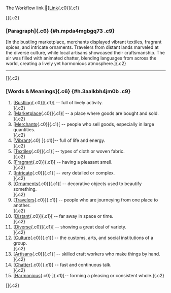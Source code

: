 The Workflow link
👏[[Link](https://www.google.com/url?q=http://www.google.com&sa=D&source=editors&ust=1759603034103985&usg=AOvVaw2w9b3GGa_5F6ku1gBfWq0T){.c0}]{.c1}

[]{.c2}

### [Paragraph]{.c6} {#h.mpda4mgbgq73 .c9}

[In the bustling marketplace, merchants displayed vibrant textiles,
fragrant spices, and intricate ornaments. Travelers from distant lands
marveled at the diverse culture, while local artisans showcased their
craftsmanship. The air was filled with animated chatter, blending
languages from across the world, creating a lively yet harmonious
atmosphere.]{.c2}

------------------------------------------------------------------------

[]{.c2}

### [Words & Meanings]{.c6} {#h.3aalkbh4jm0b .c9}

1.  [[Bustling](https://www.google.com/url?q=http://www.google.com&sa=D&source=editors&ust=1759603034104775&usg=AOvVaw1RCcig9jOS19iAeVlGVkTE){.c0}]{.c1}[ --
    full of lively activity.\
    ]{.c2}
2.  [[Marketplace](https://www.google.com/url?q=http://www.google.com&sa=D&source=editors&ust=1759603034104915&usg=AOvVaw0NfhYH5xlAqZyAVf1F4pTG){.c0}]{.c1}[ --
    a place where goods are bought and sold.\
    ]{.c2}
3.  [[Merchants](https://www.google.com/url?q=http://www.google.com&sa=D&source=editors&ust=1759603034105050&usg=AOvVaw3-tcBwIHP1I_wp_FVC_Tck){.c0}]{.c1}[ --
    people who sell goods, especially in large quantities.\
    ]{.c2}
4.  [[Vibrant](https://www.google.com/url?q=http://www.google.com&sa=D&source=editors&ust=1759603034105192&usg=AOvVaw2x_GJmHlJEkC6JWrqmX2ON){.c0}
    ]{.c1}[-- full of life and energy.\
    ]{.c2}
5.  [[Textiles](https://www.google.com/url?q=http://www.google.com&sa=D&source=editors&ust=1759603034105299&usg=AOvVaw1ULo84GjcEgSEmZxCxohHB){.c0}]{.c1}[ --
    types of cloth or woven fabric.\
    ]{.c2}
6.  [[Fragrant](https://www.google.com/url?q=http://www.google.com&sa=D&source=editors&ust=1759603034105460&usg=AOvVaw1uepm6XiP1KZ7ieyuCauyx){.c0}]{.c1}[ --
    having a pleasant smell.\
    ]{.c2}
7.  [[Intricate](https://www.google.com/url?q=http://www.google.com&sa=D&source=editors&ust=1759603034105586&usg=AOvVaw0eqnx7VMujIKWPvmjsU-lh){.c0}]{.c1}[ --
    very detailed or complex.\
    ]{.c2}
8.  [[Ornaments](https://www.google.com/url?q=http://www.google.com&sa=D&source=editors&ust=1759603034105736&usg=AOvVaw0hsFy5CASu9m1bVjhv8wFh){.c0}]{.c1}[ --
    decorative objects used to beautify something.\
    ]{.c2}
9.  [[Travelers](https://www.google.com/url?q=http://www.google.com&sa=D&source=editors&ust=1759603034105866&usg=AOvVaw2VPZ6gYFaP9cw4dXmuL1Vp){.c0}]{.c1}[ --
    people who are journeying from one place to another.\
    ]{.c2}
10. [[Distant](https://www.google.com/url?q=http://www.google.com&sa=D&source=editors&ust=1759603034106005&usg=AOvVaw1nJGFBTNNpL-sFWBV60TAi){.c0}]{.c1}[ --
    far away in space or time.\
    ]{.c2}
11. [[Diverse](https://www.google.com/url?q=http://www.google.com&sa=D&source=editors&ust=1759603034106115&usg=AOvVaw0p5iVxG7pZ77oZhbVV1bM_){.c0}]{.c1}[ --
    showing a great deal of variety.\
    ]{.c2}
12. [[Culture](https://www.google.com/url?q=http://www.google.com&sa=D&source=editors&ust=1759603034106227&usg=AOvVaw3MgDOEYGoGmD39OKFjd1bG){.c0}]{.c1}[ --
    the customs, arts, and social institutions of a group.\
    ]{.c2}
13. [[Artisans](https://www.google.com/url?q=http://www.google.com&sa=D&source=editors&ust=1759603034106390&usg=AOvVaw02Xm2H-QdA8uC6bCUgZTjT){.c0}]{.c1}[ --
    skilled craft workers who make things by hand.\
    ]{.c2}
14. [[Chatter](https://www.google.com/url?q=http://www.google.com&sa=D&source=editors&ust=1759603034106547&usg=AOvVaw35MS_QxpnusSryZW0JHiXo){.c0}]{.c1}[ --
    fast and continuous talk.\
    ]{.c2}
15. [[Harmonious](https://www.google.com/url?q=http://www.google.com&sa=D&source=editors&ust=1759603034106685&usg=AOvVaw3KMtCB4C7TKTuUW_GWSm0m){.c0}
    ]{.c1}[-- forming a pleasing or consistent whole.]{.c2}

[]{.c2}
